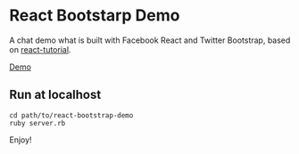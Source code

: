 # React Bootstarp Demo
A chat demo what is built with Facebook React and Twitter Bootstrap, based on [react-tutorial](https://github.com/reactjs/react-tutorial).

[Demo](http://shy07chat.sinaapp.com/)

## Run at localhost
```
cd path/to/react-bootstrap-demo
ruby server.rb
```
Enjoy!
